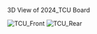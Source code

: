 3D View of 2024_TCU Board

![TCU_Front](https://github.com/Justin-Vuong/2024_TCU/assets/54009148/8807600b-5e09-4ba8-b276-1afd2b36c306)
![TCU_Rear](https://github.com/Justin-Vuong/2024_TCU/assets/54009148/8d6a9e96-ed8f-4e9d-b915-b2633a1de0b5)
